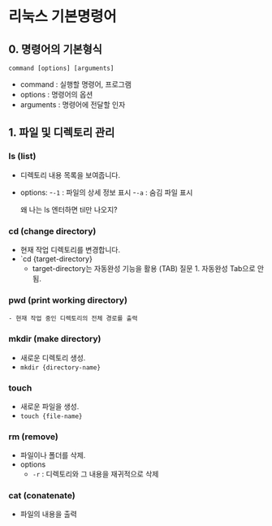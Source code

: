 # 리눅스 기본명령어

## 0. 명령어의 기본형식
```
command [options] [arguments]
```

- command : 실행할 명령어, 프로그램
- options : 명령어의 옵션
- arguments : 명령어에 전달할 인자

## 1. 파일 및 디렉토리 관리

### ls (list)
- 디렉토리 내용 목록을 보여줍니다.
- options:
    -`-1` : 파일의 상세 정보 표시
    -`-a` : 숨김 파일 표시

    왜 나는 ls 엔터하면 til만 나오지?

### cd (change directory)
- 현재 작업 디렉토리를 변경합니다. 
- `cd {target-directory}
    - target-directory는 자동완성 기능을 활용 (TAB)
질문 1. 자동완성 Tab으로 안됨.

### pwd (print working directory)
    - 현재 작업 중인 디렉토리의 전체 경로를 출력

### mkdir (make directory)
- 새로운 디렉토리 생성.
- `mkdir {directory-name}`

### touch
- 새로운 파일을 생성.
- `touch {file-name}`

### rm (remove)
- 파일이나 폴더를 삭제.
- options
    - `-r` : 디렉토리와 그 내용을 재귀적으로 삭제

### cat (conatenate)
- 파일의 내용을 출력
